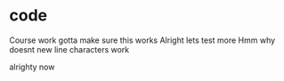 # code
Course work
gotta make sure this works
Alright lets test more
Hmm why doesnt new line characters work

alrighty now
